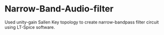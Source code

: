 # Narrow-Band-Audio-filter
Used unity-gain Sallen Key topology to create narrow-bandpass filter circuit using LT-Spice software.
